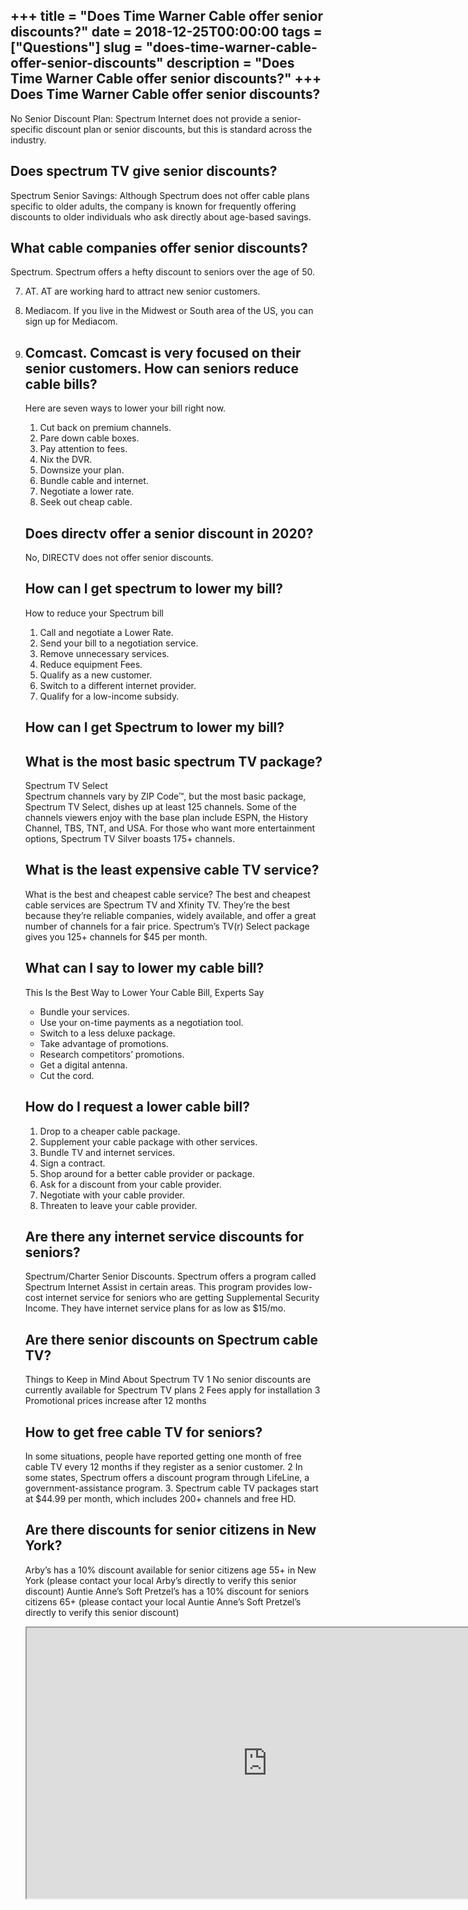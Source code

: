 +++
title = "Does Time Warner Cable offer senior discounts?"
date = 2018-12-25T00:00:00
tags = ["Questions"]
slug = "does-time-warner-cable-offer-senior-discounts"
description = "Does Time Warner Cable offer senior discounts?"
+++
Does Time Warner Cable offer senior discounts?
----------------------------------------------

No Senior Discount Plan: Spectrum Internet does not provide a senior-specific discount plan or senior discounts, but this is standard across the industry.

Does spectrum TV give senior discounts?
---------------------------------------

Spectrum Senior Savings: Although Spectrum does not offer cable plans specific to older adults, the company is known for frequently offering discounts to older individuals who ask directly about age-based savings.

What cable companies offer senior discounts?
--------------------------------------------

Spectrum. Spectrum offers a hefty discount to seniors over the age of 50.

7. AT. AT are working hard to attract new senior customers.
8. Mediacom. If you live in the Midwest or South area of the US, you can sign up for Mediacom.
9. Comcast. Comcast is very focused on their senior customers. How can seniors reduce cable bills?
    -----------------------------------
    
    Here are seven ways to lower your bill right now.
    
    
    1. Cut back on premium channels.
    2. Pare down cable boxes.
    3. Pay attention to fees.
    4. Nix the DVR.
    5. Downsize your plan.
    6. Bundle cable and internet.
    7. Negotiate a lower rate.
    8. Seek out cheap cable.
    
    Does directv offer a senior discount in 2020?
    ---------------------------------------------
    
    No, DIRECTV does not offer senior discounts.
    
    How can I get spectrum to lower my bill?
    ----------------------------------------
    
    How to reduce your Spectrum bill
    
    
    1. Call and negotiate a Lower Rate.
    2. Send your bill to a negotiation service.
    3. Remove unnecessary services.
    4. Reduce equipment Fees.
    5. Qualify as a new customer.
    6. Switch to a different internet provider.
    7. Qualify for a low-income subsidy.
    
    How can I get Spectrum to lower my bill?
    ----------------------------------------
    
    What is the most basic spectrum TV package?
    -------------------------------------------
    
    Spectrum TV Select  
    Spectrum channels vary by ZIP Code™, but the most basic package, Spectrum TV Select, dishes up at least 125 channels. Some of the channels viewers enjoy with the base plan include ESPN, the History Channel, TBS, TNT, and USA. For those who want more entertainment options, Spectrum TV Silver boasts 175+ channels.
    
    What is the least expensive cable TV service?
    ---------------------------------------------
    
    What is the best and cheapest cable service? The best and cheapest cable services are Spectrum TV and Xfinity TV. They’re the best because they’re reliable companies, widely available, and offer a great number of channels for a fair price. Spectrum’s TV(r) Select package gives you 125+ channels for $45 per month.
    
    What can I say to lower my cable bill?
    --------------------------------------
    
    This Is the Best Way to Lower Your Cable Bill, Experts Say
    
    
    - Bundle your services.
    - Use your on-time payments as a negotiation tool.
    - Switch to a less deluxe package.
    - Take advantage of promotions.
    - Research competitors’ promotions.
    - Get a digital antenna.
    - Cut the cord.
    
    How do I request a lower cable bill?
    ------------------------------------
    
    
    1. Drop to a cheaper cable package.
    2. Supplement your cable package with other services.
    3. Bundle TV and internet services.
    4. Sign a contract.
    5. Shop around for a better cable provider or package.
    6. Ask for a discount from your cable provider.
    7. Negotiate with your cable provider.
    8. Threaten to leave your cable provider.
    
    Are there any internet service discounts for seniors?
    -----------------------------------------------------
    
    Spectrum/Charter Senior Discounts. Spectrum offers a program called Spectrum Internet Assist in certain areas. This program provides low-cost internet service for seniors who are getting Supplemental Security Income. They have internet service plans for as low as $15/mo.
    
    Are there senior discounts on Spectrum cable TV?
    ------------------------------------------------
    
    Things to Keep in Mind About Spectrum TV 1 No senior discounts are currently available for Spectrum TV plans 2 Fees apply for installation 3 Promotional prices increase after 12 months
    
    How to get free cable TV for seniors?
    -------------------------------------
    
    In some situations, people have reported getting one month of free cable TV every 12 months if they register as a senior customer. 2 In some states, Spectrum offers a discount program through LifeLine, a government-assistance program. 3. Spectrum cable TV packages start at $44.99 per month, which includes 200+ channels and free HD.
    
    Are there discounts for senior citizens in New York?
    ----------------------------------------------------
    
    Arby’s has a 10% discount available for senior citizens age 55+ in New York (please contact your local Arby’s directly to verify this senior discount) Auntie Anne’s Soft Pretzel’s has a 10% discount for seniors citizens 65+ (please contact your local Auntie Anne’s Soft Pretzel’s directly to verify this senior discount)
    
    <iframe allow="accelerometer; autoplay; clipboard-write; encrypted-media; gyroscope; picture-in-picture" allowfullscreen="" class="__youtube_prefs__  epyt-is-override  no-lazyload" data-no-lazy="1" data-origheight="433" data-origwidth="770" data-skipgform_ajax_framebjll="" height="433" id="_ytid_97672" loading="lazy" src="https://www.youtube.com/embed/BgxE1Bi2_CI?enablejsapi=1&autoplay=0&cc_load_policy=0&cc_lang_pref=&iv_load_policy=1&loop=0&modestbranding=0&rel=1&fs=1&playsinline=0&autohide=2&theme=dark&color=red&controls=1&" title="YouTube player" width="770"></iframe>